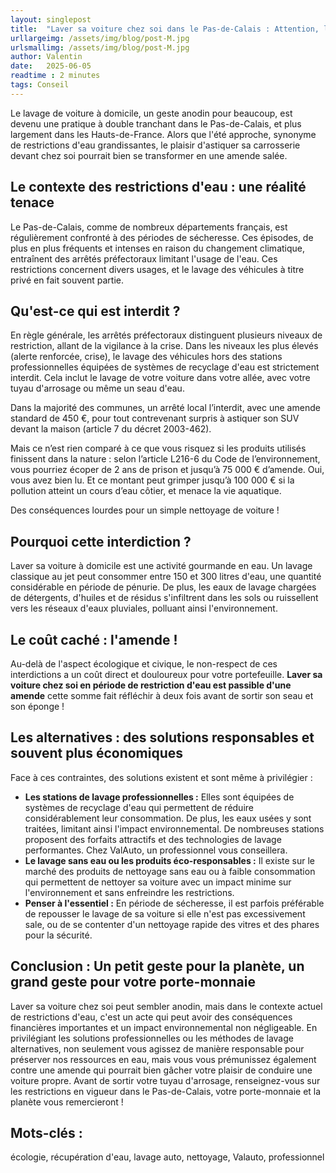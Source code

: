 ```yaml
---
layout: singlepost
title:  "Laver sa voiture chez soi dans le Pas-de-Calais : Attention, l'addition pourrait être salée !"
urllargeimg: /assets/img/blog/post-M.jpg
urlsmallimg: /assets/img/blog/post-M.jpg
author: Valentin
date:   2025-06-05
readtime : 2 minutes
tags: Conseil  
---
```



Le lavage de voiture à domicile, un geste anodin pour beaucoup, est devenu une pratique à double tranchant dans le Pas-de-Calais, et plus largement dans les Hauts-de-France. Alors que l'été approche, synonyme de restrictions d'eau grandissantes, le plaisir d'astiquer sa carrosserie devant chez soi pourrait bien se transformer en une amende salée.

## Le contexte des restrictions d'eau : une réalité tenace

Le Pas-de-Calais, comme de nombreux départements français, est régulièrement confronté à des périodes de sécheresse. Ces épisodes, de plus en plus fréquents et intenses en raison du changement climatique, entraînent des arrêtés préfectoraux limitant l'usage de l'eau. Ces restrictions concernent divers usages, et le lavage des véhicules à titre privé en fait souvent partie.

## Qu'est-ce qui est interdit ?

En règle générale, les arrêtés préfectoraux distinguent plusieurs niveaux de restriction, allant de la vigilance à la crise. Dans les niveaux les plus élevés (alerte renforcée, crise), le lavage des véhicules hors des stations professionnelles équipées de systèmes de recyclage d'eau est strictement interdit. Cela inclut le lavage de votre voiture dans votre allée, avec votre tuyau d'arrosage ou même un seau d'eau.


Dans la majorité des communes, un arrêté local l’interdit, avec une amende standard de 450 €, pour tout contrevenant surpris à astiquer son SUV devant la maison (article 7 du décret 2003-462).

Mais ce n’est rien comparé à ce que vous risquez si les produits utilisés finissent dans la nature : selon l’article L216-6 du Code de l’environnement, vous pourriez écoper de 2 ans de prison et jusqu’à 75 000 € d’amende. Oui, vous avez bien lu. Et ce montant peut grimper jusqu’à 100 000 € si la pollution atteint un cours d’eau côtier, et menace la vie aquatique.

Des conséquences lourdes pour un simple nettoyage de voiture !


## Pourquoi cette interdiction ?

Laver sa voiture à domicile est une activité gourmande en eau. Un lavage classique au jet peut consommer entre 150 et 300 litres d'eau, une quantité considérable en période de pénurie. De plus, les eaux de lavage chargées de détergents, d'huiles et de résidus s'infiltrent dans les sols ou ruissellent vers les réseaux d'eaux pluviales, polluant ainsi l'environnement.


## Le coût caché : l'amende !

Au-delà de l'aspect écologique et civique, le non-respect de ces interdictions a un coût direct et douloureux pour votre portefeuille. **Laver sa voiture chez soi en période de restriction d'eau est passible d'une amende** cette somme fait réfléchir à deux fois avant de sortir son seau et son éponge !

## Les alternatives : des solutions responsables et souvent plus économiques

Face à ces contraintes, des solutions existent et sont même à privilégier :

* **Les stations de lavage professionnelles :** Elles sont équipées de systèmes de recyclage d'eau qui permettent de réduire considérablement leur consommation. De plus, les eaux usées y sont traitées, limitant ainsi l'impact environnemental. De nombreuses stations proposent des forfaits attractifs et des technologies de lavage performantes. Chez ValAuto, un professionnel vous conseillera.
* **Le lavage sans eau ou les produits éco-responsables :** Il existe sur le marché des produits de nettoyage sans eau ou à faible consommation qui permettent de nettoyer sa voiture avec un impact minime sur l'environnement et sans enfreindre les restrictions.
* **Penser à l'essentiel :** En période de sécheresse, il est parfois préférable de repousser le lavage de sa voiture si elle n'est pas excessivement sale, ou de se contenter d'un nettoyage rapide des vitres et des phares pour la sécurité.

## Conclusion : Un petit geste pour la planète, un grand geste pour votre porte-monnaie

Laver sa voiture chez soi peut sembler anodin, mais dans le contexte actuel de restrictions d'eau, c'est un acte qui peut avoir des conséquences financières importantes et un impact environnemental non négligeable. En privilégiant les solutions professionnelles ou les méthodes de lavage alternatives, non seulement vous agissez de manière responsable pour préserver nos ressources en eau, mais vous vous prémunissez également contre une amende qui pourrait bien gâcher votre plaisir de conduire une voiture propre. Avant de sortir votre tuyau d'arrosage, renseignez-vous sur les restrictions en vigueur dans le Pas-de-Calais, votre porte-monnaie et la planète vous remercieront !

## Mots-clés : 
écologie, récupération d'eau, lavage auto, nettoyage, Valauto, professionnel